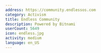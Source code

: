 ```yaml
---
address: https://community.endlessos.com
category: Activism
title: Endless Community
description: Powered by Bitnami
userCount: 5649
icon: endless.jpg
activity: medium
language: en_US
---
```

